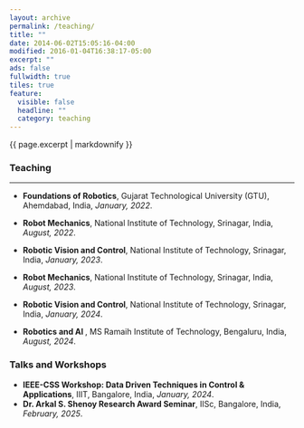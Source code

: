 ```yaml
---
layout: archive
permalink: /teaching/
title: ""
date: 2014-06-02T15:05:16-04:00
modified: 2016-01-04T16:38:17-05:00
excerpt: ""
ads: false
fullwidth: true
tiles: true
feature:
  visible: false
  headline: ""
  category: teaching
---
```


{{ page.excerpt | markdownify }}

### Teaching
<hr>

* <b>Foundations of Robotics</b>, Gujarat Technological University (GTU), Ahemdabad, India,<i> January, 2022</i>.

* <b>Robot Mechanics</b>, National Institute of Technology, Srinagar, India,<i> August, 2022</i>.

* <b>Robotic Vision and Control</b>, National Institute of Technology, Srinagar, India,<i> January, 2023</i>.

* <b>Robot Mechanics</b>, National Institute of Technology, Srinagar, India,<i> August, 2023</i>.

* <b>Robotic Vision and Control</b>, National Institute of Technology, Srinagar, India,<i> January, 2024</i>.

* <b>Robotics and AI </b>, MS Ramaih Institute of Technology, Bengaluru, India,<i> August, 2024</i>.

### Talks and Workshops

* <b>IEEE-CSS Workshop: Data Driven Techniques in Control & Applications</b>, IIIT, Bangalore, India,<i> January, 2024</i>.
* <b> Dr. Arkal S. Shenoy Research Award Seminar</b>, IISc, Bangalore, India,<i> February, 2025</i>.

